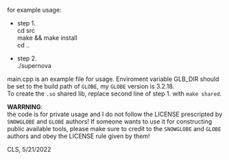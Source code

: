 for example usage:

* step 1.  
    cd src  
    make && make install  
    cd ..  

* step 2.  
    ./supernova

main.cpp is an example file for usage.
Enviroment variable GLB_DIR should be set to the build path of ``GLOBE``, my ``GLOBE`` 
version is 3.2.18.  
To create the ``.so`` shared lib, replace second line of step 1. with ``make shared``.

**WARRNING**:  
the code is for private usage and I do not follow the LICENSE prescripted by ``SNOWGLOBE`` and
``GLOBE`` authors! If someone wants to use it for constructing public available tools, please make
sure to credit to the ``SNOWGLOBE`` and ``GLOBE`` authors and obey the LICENSE rule given by them!

CLS, 5/21/2022
